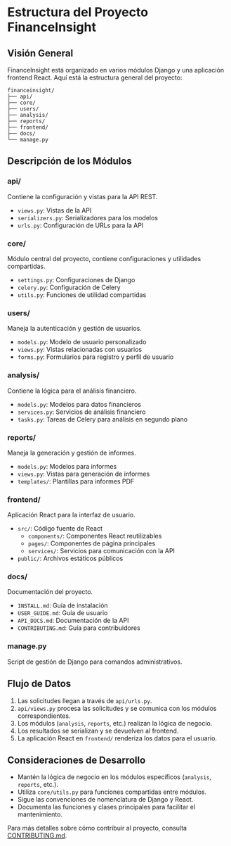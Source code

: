 # Estructura del Proyecto FinanceInsight

## Visión General

FinanceInsight está organizado en varios módulos Django y una aplicación frontend React. Aquí está la estructura general del proyecto:

```
financeinsight/
├── api/
├── core/
├── users/
├── analysis/
├── reports/
├── frontend/
├── docs/
└── manage.py
```

## Descripción de los Módulos

### api/
Contiene la configuración y vistas para la API REST.

- `views.py`: Vistas de la API
- `serializers.py`: Serializadores para los modelos
- `urls.py`: Configuración de URLs para la API

### core/
Módulo central del proyecto, contiene configuraciones y utilidades compartidas.

- `settings.py`: Configuraciones de Django
- `celery.py`: Configuración de Celery
- `utils.py`: Funciones de utilidad compartidas

### users/
Maneja la autenticación y gestión de usuarios.

- `models.py`: Modelo de usuario personalizado
- `views.py`: Vistas relacionadas con usuarios
- `forms.py`: Formularios para registro y perfil de usuario

### analysis/
Contiene la lógica para el análisis financiero.

- `models.py`: Modelos para datos financieros
- `services.py`: Servicios de análisis financiero
- `tasks.py`: Tareas de Celery para análisis en segundo plano

### reports/
Maneja la generación y gestión de informes.

- `models.py`: Modelos para informes
- `views.py`: Vistas para generación de informes
- `templates/`: Plantillas para informes PDF

### frontend/
Aplicación React para la interfaz de usuario.

- `src/`: Código fuente de React
  - `components/`: Componentes React reutilizables
  - `pages/`: Componentes de página principales
  - `services/`: Servicios para comunicación con la API
- `public/`: Archivos estáticos públicos

### docs/
Documentación del proyecto.

- `INSTALL.md`: Guía de instalación
- `USER_GUIDE.md`: Guía de usuario
- `API_DOCS.md`: Documentación de la API
- `CONTRIBUTING.md`: Guía para contribuidores

### manage.py
Script de gestión de Django para comandos administrativos.

## Flujo de Datos

1. Las solicitudes llegan a través de `api/urls.py`.
2. `api/views.py` procesa las solicitudes y se comunica con los módulos correspondientes.
3. Los módulos (`analysis`, `reports`, etc.) realizan la lógica de negocio.
4. Los resultados se serializan y se devuelven al frontend.
5. La aplicación React en `frontend/` renderiza los datos para el usuario.

## Consideraciones de Desarrollo

- Mantén la lógica de negocio en los módulos específicos (`analysis`, `reports`, etc.).
- Utiliza `core/utils.py` para funciones compartidas entre módulos.
- Sigue las convenciones de nomenclatura de Django y React.
- Documenta las funciones y clases principales para facilitar el mantenimiento.

Para más detalles sobre cómo contribuir al proyecto, consulta [CONTRIBUTING.md](CONTRIBUTING.md).